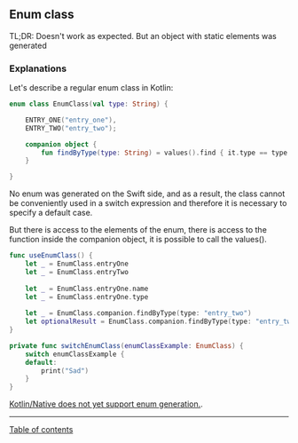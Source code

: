 ## Enum class

TL;DR: Doesn't work as expected. But an object with static elements was generated

### Explanations

Let's describe a regular enum class in Kotlin:

```kotlin
enum class EnumClass(val type: String) {

    ENTRY_ONE("entry_one"),
    ENTRY_TWO("entry_two");

    companion object {
        fun findByType(type: String) = values().find { it.type == type }
    }

}
```

No enum was generated on the Swift side, and as a result, the class cannot be conveniently used in a switch expression and therefore it is necessary to specify a default case.

But there is access to the elements of the enum, there is access to the function inside the companion object, it is possible to call the values().

```swift
func useEnumClass() {
    let _ = EnumClass.entryOne
    let _ = EnumClass.entryTwo
    
    let _ = EnumClass.entryOne.name
    let _ = EnumClass.entryOne.type
    
    let _ = EnumClass.companion.findByType(type: "entry_two")
    let optionalResult = EnumClass.companion.findByType(type: "entry_two_trheee")
}

private func switchEnumClass(enumClassExample: EnumClass) {
    switch enumClassExample {
    default:
        print("Sad")
    }
}
```

[Kotlin/Native does not yet support enum generation.](https://youtrack.jetbrains.com/issue/KT-48068).

---
[Table of contents](/README.md)